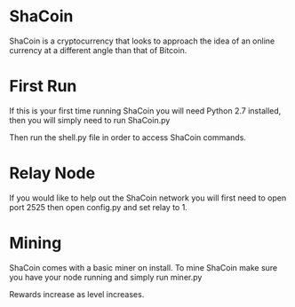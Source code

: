 ShaCoin
=====

ShaCoin is a cryptocurrency that looks to approach the idea of an online currency at a different angle than that of Bitcoin.

First Run
=========

If this is your first time running ShaCoin you will need Python 2.7 installed, then you will simply need to run ShaCoin.py 

Then run the shell.py file in order to access ShaCoin commands.

Relay Node
==========

If you would like to help out the ShaCoin network you will first need to open port 2525 then open config.py and set relay to 1.

Mining
======

ShaCoin comes with a basic miner on install. To mine ShaCoin make sure you have your node running and simply run miner.py

Rewards increase as level increases. 

